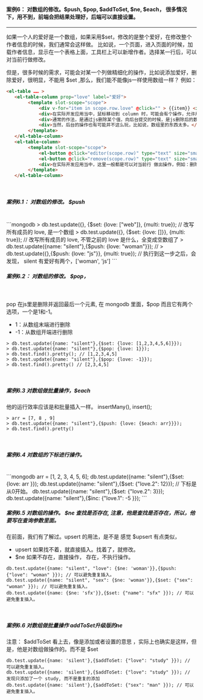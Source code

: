 
####  案例6： 对数组的修改。$push, $pop, $addToSet, $ne, $each， 很多情况下，用不到，前端会把结果处理好，后端可以直接设置。
---------

如果一个人的爱好是一个数组，如果采用$set，修改的是整个爱好，在修改整个作者信息的时候，我们通常会这样做。
比如说，一个页面，进入页面的时候，加载作者信息，显示在一个表格上面，工具栏上可以新增作者。选择某一行后，可以对当前行做修改。

但是，很多时候的需求，可能会对某一个列做精细化的操作，比如说添加爱好，删除爱好，很明显，不能用 $set ,那么，我们能不能像js一样使用数组一样？
例如：
```html
<el-table …… >
   <el-table-column prop="love" label="爱好">
        <template slot-scope="scope">
            <div v-for="item in scope.row.love" @click="" > {{item}} <i  @click="removeLove(item)" > 删除这个爱好</i>  </div>
            <div>在实际开发应用当中，鼠标移动到 column 时，可能会有个操作，允许用户对当前 column 的数据进行添加，修改，删除等操作。</div>
            <div>通常的作法，是通过js删除某个值，向后台提交的时候，是js删除后的数组。原来是：[1,2,3],删除之后是[1,2]</div>
            <div>当然，后台的操作也有可能并不这么玩，比如说，数组里的东西太多。</div>
        </template>
   </el-table-column>
   <el-table-column>
        <template slot-scope="scope">
            <el-button @click="editor(scope.row)" type="text" size="small">编辑 db.test.updata() | db.test.save()</el-button>
            <el-button @click="remove(scope.row)" type="text" size="small">删除 db.test.remove({query})</el-button>
            <div>在实际开发应用当中，这里一般都是可以对当前行 做出操作，例如：删除这个文档，更新文档。</div>
        </template>
   </el-table-column>
```

<br />

#####  案例6.1： 对数组的修改。 $push

<br />
```mongodb
> db.test.update({}, {$set: {love:  ["web"]}, {multi: true}); // 改写所有成员的 love, 是一个数组
> db.test.update({}, {$set: {love: []}}, {multi: true}); // 改写所有成员的 love, 不管之前的 love 是什么，全变成空数组了
> db.test.update({name: "silent"},{$push: {love: "woman"}}); //
> db.test.update({},{$push: {love: "js"}}, {multi: true}); // 执行到这一步之后，会发现， silent 有爱好有两个，['woman', 'js']
```
<br />

#####  案例6.2： 对数组的修改。 $pop，

<br />

pop 在js里是删除并返回最后一个元素, 在 mongodb 里面，$pop 而且它有两个选项，一个是1和-1。
* 1：从数组末端进行删除
* -1：从数组开端进行删除

```mongodb
> db.test.update({name: "silent"},{$set: {love: [1,2,3,4,5,6]}});
> db.test.update({name: "silent"},{$pop: {love: 1}});
> db.test.find().pretty(); // [1,2,3,4,5]
> db.test.update({name: "silent"},{$pop: {love: -1}});
> db.test.find().pretty() // [2,3,4,5]
```

<br />

##### 案例6.3 对数组做批量操作，$each

他的运行效率应该是和批量插入一样。 insertMany(), insert();
<br />

```mongodb
> arr = [7, 8 , 9]
> db.test.update({name: "silent"},{$push: {love: {$each: arr}}});
> db.test.find().pretty()
```

<br />

##### 案例6.4  对数组的下标进行操作。

<br />
```mongodb
arr = [1, 2, 3, 4, 5, 6];
db.test.update({name: "silent"},{$set: {love: arr }});
db.test.update({name: "silent"},{$set: {"love.2": 12}}); // 下标是从0开始。
db.test.update({name: "silent"},{$set: {"love.2": 3}});
db.test.update({name: "silent"},{$inc: {"love.1": -5 }});
```

<br />

##### 案例6.5 对数组的操作。 $ne 查找是否存在, 注意，他是查找是否存在，所以，他要写在查询参数里面。

在前面，我们有了解过。upsert 的用法，是不是 感觉 $upsert 有点类似，

* upsert 如果找不着，就直接插入。找着了，就修改。
* $ne  如果不存在，直接操作， 存在，不执行操作。

```mongodb
db.test.update({name: "silent", "love": {$ne: 'woman'}},{$push: {"love": "woman" }}); // 可以避免重复插入。
db.test.update({name: "silent", "sex": {$ne: 'woman'}},{$set: {"sex": "woman" }}); // 可以避免重复插入。
db.test.update({name: {$ne: 'sfx'}},{$set: {"name": "sfx" }}); // 可以避免重复插入。
```

<br />

#####  案例6.6 对数组做批量操作  $addToSet 升级版的$ne

注意：     $addToSet 看上去，像是添加或者设置的意思 ，实际上也确实是这样，但是，他是对数组做操作的。而不是 $set

```mongodb
db.test.update({name: 'silent'},{$addToSet: {"love": "study" }}); // 可以避免重复插入。
db.test.update({name: 'silent'},{$addToSet: {"love": "study" }}); // 发现只添加了一个 study, 而不是重复的添加
db.test.update({name: 'silent'},{$addToSet: {"sex": "man" }}); // 可以避免重复插入。
```

